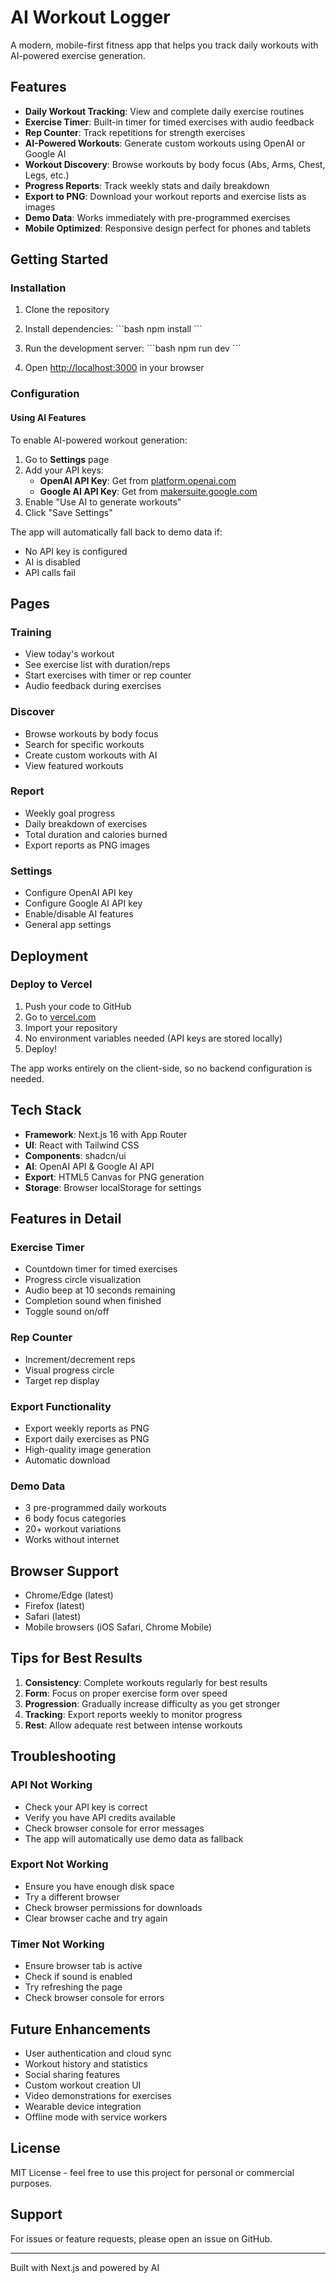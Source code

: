 # AI Workout Logger

A modern, mobile-first fitness app that helps you track daily workouts with AI-powered exercise generation.

## Features

- **Daily Workout Tracking**: View and complete daily exercise routines
- **Exercise Timer**: Built-in timer for timed exercises with audio feedback
- **Rep Counter**: Track repetitions for strength exercises
- **AI-Powered Workouts**: Generate custom workouts using OpenAI or Google AI
- **Workout Discovery**: Browse workouts by body focus (Abs, Arms, Chest, Legs, etc.)
- **Progress Reports**: Track weekly stats and daily breakdown
- **Export to PNG**: Download your workout reports and exercise lists as images
- **Demo Data**: Works immediately with pre-programmed exercises
- **Mobile Optimized**: Responsive design perfect for phones and tablets

## Getting Started

### Installation

1. Clone the repository
2. Install dependencies:
   \`\`\`bash
   npm install
   \`\`\`

3. Run the development server:
   \`\`\`bash
   npm run dev
   \`\`\`

4. Open [http://localhost:3000](http://localhost:3000) in your browser

### Configuration

#### Using AI Features

To enable AI-powered workout generation:

1. Go to **Settings** page
2. Add your API keys:
   - **OpenAI API Key**: Get from [platform.openai.com](https://platform.openai.com)
   - **Google AI API Key**: Get from [makersuite.google.com](https://makersuite.google.com)
3. Enable "Use AI to generate workouts"
4. Click "Save Settings"

The app will automatically fall back to demo data if:
- No API key is configured
- AI is disabled
- API calls fail

## Pages

### Training
- View today's workout
- See exercise list with duration/reps
- Start exercises with timer or rep counter
- Audio feedback during exercises

### Discover
- Browse workouts by body focus
- Search for specific workouts
- Create custom workouts with AI
- View featured workouts

### Report
- Weekly goal progress
- Daily breakdown of exercises
- Total duration and calories burned
- Export reports as PNG images

### Settings
- Configure OpenAI API key
- Configure Google AI API key
- Enable/disable AI features
- General app settings

## Deployment

### Deploy to Vercel

1. Push your code to GitHub
2. Go to [vercel.com](https://vercel.com)
3. Import your repository
4. No environment variables needed (API keys are stored locally)
5. Deploy!

The app works entirely on the client-side, so no backend configuration is needed.

## Tech Stack

- **Framework**: Next.js 16 with App Router
- **UI**: React with Tailwind CSS
- **Components**: shadcn/ui
- **AI**: OpenAI API & Google AI API
- **Export**: HTML5 Canvas for PNG generation
- **Storage**: Browser localStorage for settings

## Features in Detail

### Exercise Timer
- Countdown timer for timed exercises
- Progress circle visualization
- Audio beep at 10 seconds remaining
- Completion sound when finished
- Toggle sound on/off

### Rep Counter
- Increment/decrement reps
- Visual progress circle
- Target rep display

### Export Functionality
- Export weekly reports as PNG
- Export daily exercises as PNG
- High-quality image generation
- Automatic download

### Demo Data
- 3 pre-programmed daily workouts
- 6 body focus categories
- 20+ workout variations
- Works without internet

## Browser Support

- Chrome/Edge (latest)
- Firefox (latest)
- Safari (latest)
- Mobile browsers (iOS Safari, Chrome Mobile)

## Tips for Best Results

1. **Consistency**: Complete workouts regularly for best results
2. **Form**: Focus on proper exercise form over speed
3. **Progression**: Gradually increase difficulty as you get stronger
4. **Tracking**: Export reports weekly to monitor progress
5. **Rest**: Allow adequate rest between intense workouts

## Troubleshooting

### API Not Working
- Check your API key is correct
- Verify you have API credits available
- Check browser console for error messages
- The app will automatically use demo data as fallback

### Export Not Working
- Ensure you have enough disk space
- Try a different browser
- Check browser permissions for downloads
- Clear browser cache and try again

### Timer Not Working
- Ensure browser tab is active
- Check if sound is enabled
- Try refreshing the page
- Check browser console for errors

## Future Enhancements

- User authentication and cloud sync
- Workout history and statistics
- Social sharing features
- Custom workout creation UI
- Video demonstrations for exercises
- Wearable device integration
- Offline mode with service workers

## License

MIT License - feel free to use this project for personal or commercial purposes.

## Support

For issues or feature requests, please open an issue on GitHub.

---

Built with Next.js and powered by AI
